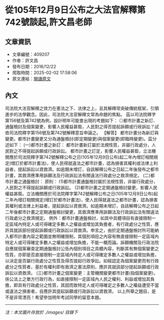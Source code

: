 # 從105年12月9日公布之大法官解釋第742號談起,許文昌老師

## 文章資訊
- 文章編號：409207
- 作者：許文昌
- 發布日期：2016/12/22
- 爬取時間：2025-02-02 17:58:06
- 原文連結：[閱讀原文](https://real-estate.get.com.tw/Columns/detail.aspx?no=409207)

## 內文
司法院大法官解釋之效力在憲法之下、法律之上，且其解釋常突破傳統框架，引領進步的法學觀念。因此，司法院大法官解釋文常為命題的焦點。
茲以司法院釋字第156號及第742號為例，設計明年可能會出現的考題如下：
◎都市計畫之新訂、通盤檢討及個案變更，影響人民權益甚鉅，人民對之得否提起訴願或行政訴訟？試依司法院釋字第156號及第742號解釋意旨申論之。
【解答】
都市計畫分為新訂與變更。都市計畫變更又分為通盤檢討(即定期變更)與個案變更(即臨時變更)。茲分述如下：
(一)都市計畫之新訂：
都市計畫新訂屬於法規性質，非屬行政處分，人民對之不得提起訴願或行政訴訟。
都市計畫之訂定，影響人民權益甚鉅，立法機關應於司法院釋字第742號解釋公布之日(105年12月9日公布)起二年內增訂相關規定(增訂於都市計畫法)，使人民得就違法之都市計畫，認為損害其權利或法律上利益者，提起訴訟以資救濟。如逾期未增訂，自該解釋公布之日起二年後發布之都市計畫，其救濟應準用訴願法及行政訴訟法有關違法行政處分之救濟規定。
(二)都市計畫之通盤檢討：
原則：
(1)都市計畫通盤檢討屬於法規性質，非屬行政處分，人民對之不得提起訴願或行政訴訟。
(2)都市計畫之定期通盤檢討變更，影響人民權益甚鉅。立法機關應於司法院釋字第742號解釋公布之日(105年12月9日公布)起二年內增訂相關規定(增訂於都市計畫法)，使人民得就違法之都市計畫，認為損害其權利或法律上利益者，提起訴訟以資救濟。如逾期未增訂，自該解釋公布之日起二年後都市計畫之定期通盤檢討變更，其救濟應準用訴願法及行政訴訟法有關違法行政處分之救濟規定。
例外：都市計畫通盤檢討，如其中具體項目有直接限制一定區域內特定人或可得確定多數人之權益或增加其負擔者，有行政處分之性質，應許其就該部份提起訴願或行政訴訟以資救濟。申言之，由於定期通盤檢討所可能納入都市計畫內容之範圍並無明確限制，其個別項目之內容有無直接限制一定區域內特定人或可得確定多數人之權益或增加負擔，不能一概而論。訴願機關及行政法院自應就個案審查定期通盤檢討公告內個別項目之具體內容，判斷其有無個案變更之性質，亦即是否直接限制一定區域內特定人或可得確定多數人之權益或增加負擔，以決定是否屬行政處分之性質及得否提起行政爭訟。如經認定為個案變更而有行政處分之性質者，基於有權利即有救濟之憲法原則，應許其就該部分提起訴願或行政訴訟以資救濟。
(三)都市計畫之個案變更：主管機關變更都市計畫(指個案變更)，係公法上之單方行政行為，如直接限制一定區域內人民之權利、利益或增加其負擔，即具有行政處分之性質，其因而致特定人或可得確定之多數人之權益遭受不當或違法之損害者，自應許其提起訴願或行政訴訟以資救濟。
以上所舉之題目，是不是非常漂亮！希望參加明年考試同學的留意本題。

---
*注：本文圖片存放於 ./images/ 目錄下*
